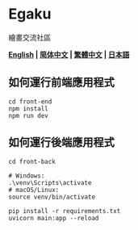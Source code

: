 # Egaku

繪畫交流社區

**[English](README.md) | [简体中文](README_hans.md) | [繁體中文](README_hant.md) | [日本語](README_jp.md)**

## 如何運行前端應用程式

```shell
cd front-end
npm install
npm run dev
```

## 如何運行後端應用程式

```shell
cd front-back

# Windows:
.\venv\Scripts\activate
# macOS/Linux:
source venv/bin/activate

pip install -r requirements.txt
uvicorn main:app --reload
```
